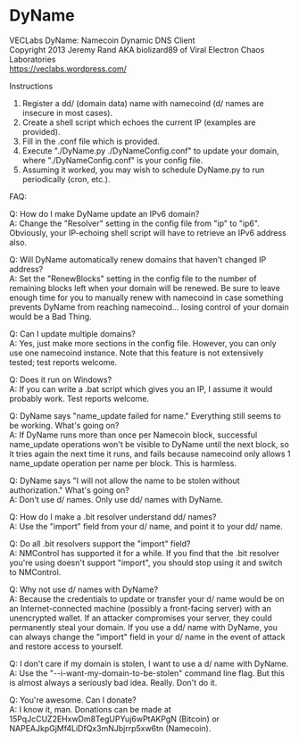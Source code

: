 DyName
======

VECLabs DyName: Namecoin Dynamic DNS Client  
Copyright 2013 Jeremy Rand AKA biolizard89 of Viral Electron Chaos Laboratories  
https://veclabs.wordpress.com/

Instructions

1. Register a dd/ (domain data) name with namecoind (d/ names are insecure in most cases).
2. Create a shell script which echoes the current IP (examples are provided).
3. Fill in the .conf file which is provided.
4. Execute "./DyName.py ./DyNameConfig.conf" to update your domain, where "./DyNameConfig.conf" is your config file.
5. Assuming it worked, you may wish to schedule DyName.py to run periodically (cron, etc.).

FAQ:

Q: How do I make DyName update an IPv6 domain?  
A: Change the "Resolver" setting in the config file from "ip" to "ip6".  Obviously, your IP-echoing shell script will have to retrieve an IPv6 address also.

Q: Will DyName automatically renew domains that haven't changed IP address?  
A: Set the "RenewBlocks" setting in the config file to the number of remaining blocks left when your domain will be renewed.  Be sure to leave enough time for you to manually renew with namecoind in case something prevents DyName from reaching namecoind... losing control of your domain would be a Bad Thing.

Q: Can I update multiple domains?  
A: Yes, just make more sections in the config file.  However, you can only use one namecoind instance.  Note that this feature is not extensively tested; test reports welcome.

Q: Does it run on Windows?  
A: If you can write a .bat script which gives you an IP, I assume it would probably work.  Test reports welcome.

Q: DyName says "name_update failed for name."  Everything still seems to be working.  What's going on?  
A: If DyName runs more than once per Namecoin block, successful name_update operations won't be visible to DyName until the next block, so it tries again the next time it runs, and fails because namecoind only allows 1 name_update operation per name per block.  This is harmless.

Q: DyName says "I will not allow the name to be stolen without authorization."  What's going on?  
A: Don't use d/ names.  Only use dd/ names with DyName.

Q: How do I make a .bit resolver understand dd/ names?  
A: Use the "import" field from your d/ name, and point it to your dd/ name.

Q: Do all .bit resolvers support the "import" field?  
A: NMControl has supported it for a while.  If you find that the .bit resolver you're using doesn't support "import", you should stop using it and switch to NMControl.

Q: Why not use d/ names with DyName?  
A: Because the credentials to update or transfer your d/ name would be on an Internet-connected machine (possibly a front-facing server) with an unencrypted wallet.  If an attacker compromises your server, they could permanently steal your domain.  If you use a dd/ name with DyName, you can always change the "import" field in your d/ name in the event of attack and restore access to yourself.

Q: I don't care if my domain is stolen, I want to use a d/ name with DyName.  
A: Use the "--i-want-my-domain-to-be-stolen" command line flag.  But this is almost always a seriously bad idea.  Really.  Don't do it.

Q: You're awesome.  Can I donate?  
A: I know it, man.  Donations can be made at 15PqJcCUZ2EHxwDm8TegUPYuj6wPtAKPgN (Bitcoin) or NAPEAJkpGjMf4LiDfQx3mNJbjrrp5xw6tn (Namecoin).
